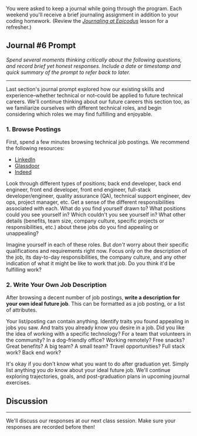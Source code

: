 You were asked to keep a journal while going through the program. Each weekend you'll receive a brief journaling assignment in addition to your coding homework. (Review the _[Journaling at Epicodus](/introduction-to-programming/git-html-and-css/homework-journaling-at-epicodus)_ lesson for a refresher.)

## Journal #6 Prompt

_Spend several moments thinking critically about the following questions, and record brief yet honest responses. Include a date or timestamp and quick summary of the prompt to refer back to later._

---

Last section's journal prompt explored how our existing skills and experience–whether technical or not–could be applied to future technical careers. We'll continue thinking about our future careers this section too, as we familiarize ourselves with different technical roles, and begin considering which roles we may find fulfilling and enjoyable.

### 1. Browse Postings

First, spend a few minutes browsing technical job postings. We recommend the following resources:

* [LinkedIn](https://www.linkedin.com/jobs)
* [Glassdoor](https://www.glassdoor.com/index.htm)
* [Indeed](https://www.indeed.com/l-Portland,-OR-jobs.html)

Look through different types of positions; back end developer, back end engineer, front end developer, front end engineer, full-stack developer/engineer, quality assurance (QA), technical support engineer, dev ops, project manager, etc. Get a sense of the different responsibilities associated with each. What do you find yourself drawn to? What positions could you see yourself in? Which couldn't you see yourself in? What other details (benefits, team size, company culture, specific projects or responsibilities, etc.) about these jobs do you find appealing or unappealing?

Imagine yourself in each of these roles. But _don't_ worry about their specific qualifications and requirements right now. Focus only on the description of the job, its day-to-day responsibilities, the company culture, and any other indication of what it might be like to work that job. Do you think it'd be fulfilling work?

### 2. Write Your Own Job Description

After browsing a decent number of job postings, **write a description for your own ideal future job**. This can be formatted as a job posting, or a list of attributes.

Your list/posting can contain anything. Identify traits you found appealing in jobs you saw. And traits you already know you desire in a job. Did you like the idea of working with a specific technology? For a team that volunteers in the community? In a dog-friendly office? Working remotely? Free snacks? Great benefits? A big team? A small team? Travel opportunities? Full stack work? Back end work?

It's okay if you don't know what you want to do after graduation yet. Simply list anything you _do_ know about your ideal future job. We'll continue exploring trajectories, goals, and post-graduation plans in upcoming journal exercises.

## Discussion
---

We'll discuss our responses at our next class session. Make sure your responses are recorded before then!

